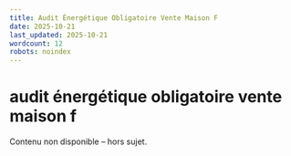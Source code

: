 ```yaml
---
title: Audit Énergétique Obligatoire Vente Maison F
date: 2025-10-21
last_updated: 2025-10-21
wordcount: 12
robots: noindex
---
```


# audit énergétique obligatoire vente maison f

Contenu non disponible – hors sujet.